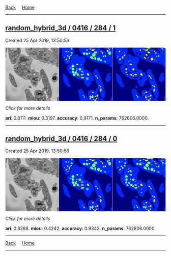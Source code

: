 
[Back](..)&nbsp;&nbsp;&nbsp;&nbsp;&nbsp;[Home](https://leapmanlab.github.io/snapshots)

---

<div class="summary"><a href="1"><h2>random_hybrid_3d / 0416 / 284 / 1</h2></a><p>Created 25 Apr 2019, 13:50:56
</p><a href="1"><img src="1/media/summary.png" align="center"></a><p>
<i>Click for more details</i>
</p></div>

**ari**: 0.8111. **miou**: 0.3197. **accuracy**: 0.9171. **n_params**: 762806.0000. 

---

<div class="summary"><a href="0"><h2>random_hybrid_3d / 0416 / 284 / 0</h2></a><p>Created 25 Apr 2019, 13:50:56
</p><a href="0"><img src="0/media/summary.png" align="center"></a><p>
<i>Click for more details</i>
</p></div>

**ari**: 0.8288. **miou**: 0.4242. **accuracy**: 0.9342. **n_params**: 762806.0000. 

---

[Back](..)&nbsp;&nbsp;&nbsp;&nbsp;&nbsp;[Home](https://leapmanlab.github.io/snapshots)

---